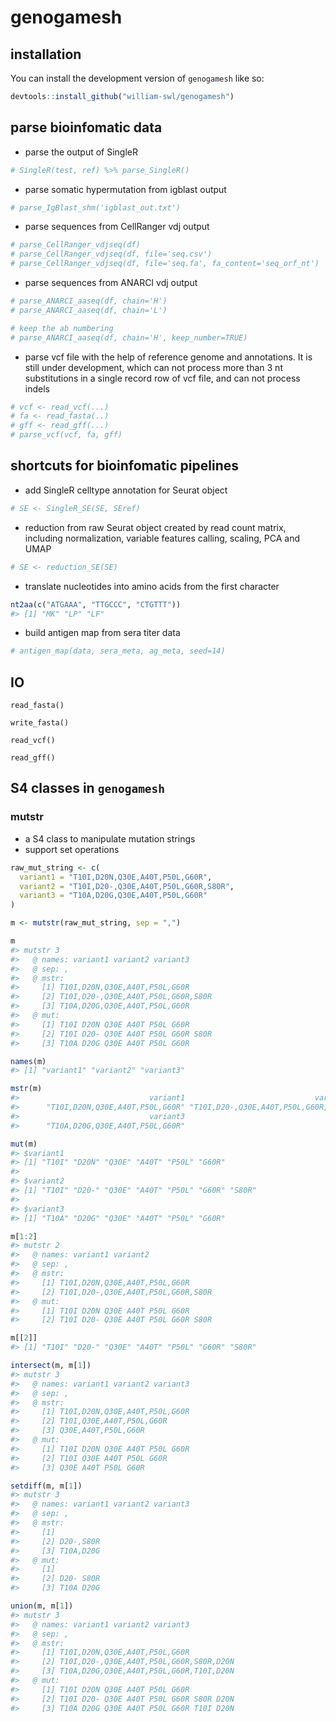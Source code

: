 
<!-- README.md is generated from README.Rmd. Please edit that file -->

# genogamesh

<!-- badges: start -->
<!-- badges: end -->

## installation

You can install the development version of `genogamesh` like so:

``` r
devtools::install_github("william-swl/genogamesh")
```

## parse bioinfomatic data

- parse the output of SingleR

``` r
# SingleR(test, ref) %>% parse_SingleR()
```

- parse somatic hypermutation from igblast output

``` r
# parse_IgBlast_shm('igblast_out.txt')
```

- parse sequences from CellRanger vdj output

``` r
# parse_CellRanger_vdjseq(df)
# parse_CellRanger_vdjseq(df, file='seq.csv')
# parse_CellRanger_vdjseq(df, file='seq.fa', fa_content='seq_orf_nt')
```

- parse sequences from ANARCI vdj output

``` r
# parse_ANARCI_aaseq(df, chain='H')
# parse_ANARCI_aaseq(df, chain='L')

# keep the ab numbering
# parse_ANARCI_aaseq(df, chain='H', keep_number=TRUE)
```

- parse vcf file with the help of reference genome and annotations. It
  is still under development, which can not process more than 3 nt
  substitutions in a single record row of vcf file, and can not process
  indels

``` r
# vcf <- read_vcf(...)
# fa <- read_fasta(..)
# gff <- read_gff(...)
# parse_vcf(vcf, fa, gff)
```

## shortcuts for bioinfomatic pipelines

- add SingleR celltype annotation for Seurat object

``` r
# SE <- SingleR_SE(SE, SEref)
```

- reduction from raw Seurat object created by read count matrix,
  including normalization, variable features calling, scaling, PCA and
  UMAP

``` r
# SE <- reduction_SE(SE)
```

- translate nucleotides into amino acids from the first character

``` r
nt2aa(c("ATGAAA", "TTGCCC", "CTGTTT"))
#> [1] "MK" "LP" "LF"
```

- build antigen map from sera titer data

``` r
# antigen_map(data, sera_meta, ag_meta, seed=14)
```

## IO

    read_fasta()

    write_fasta()

    read_vcf()

    read_gff()

## S4 classes in `genogamesh`

### mutstr

- a S4 class to manipulate mutation strings
- support set operations

``` r
raw_mut_string <- c(
  variant1 = "T10I,D20N,Q30E,A40T,P50L,G60R",
  variant2 = "T10I,D20-,Q30E,A40T,P50L,G60R,S80R",
  variant3 = "T10A,D20G,Q30E,A40T,P50L,G60R"
)

m <- mutstr(raw_mut_string, sep = ",")

m
#> mutstr 3
#>   @ names: variant1 variant2 variant3
#>   @ sep: ,
#>   @ mstr:
#>     [1] T10I,D20N,Q30E,A40T,P50L,G60R
#>     [2] T10I,D20-,Q30E,A40T,P50L,G60R,S80R
#>     [3] T10A,D20G,Q30E,A40T,P50L,G60R
#>   @ mut:
#>     [1] T10I D20N Q30E A40T P50L G60R
#>     [2] T10I D20- Q30E A40T P50L G60R S80R
#>     [3] T10A D20G Q30E A40T P50L G60R

names(m)
#> [1] "variant1" "variant2" "variant3"

mstr(m)
#>                             variant1                             variant2 
#>      "T10I,D20N,Q30E,A40T,P50L,G60R" "T10I,D20-,Q30E,A40T,P50L,G60R,S80R" 
#>                             variant3 
#>      "T10A,D20G,Q30E,A40T,P50L,G60R"

mut(m)
#> $variant1
#> [1] "T10I" "D20N" "Q30E" "A40T" "P50L" "G60R"
#> 
#> $variant2
#> [1] "T10I" "D20-" "Q30E" "A40T" "P50L" "G60R" "S80R"
#> 
#> $variant3
#> [1] "T10A" "D20G" "Q30E" "A40T" "P50L" "G60R"

m[1:2]
#> mutstr 2
#>   @ names: variant1 variant2
#>   @ sep: ,
#>   @ mstr:
#>     [1] T10I,D20N,Q30E,A40T,P50L,G60R
#>     [2] T10I,D20-,Q30E,A40T,P50L,G60R,S80R
#>   @ mut:
#>     [1] T10I D20N Q30E A40T P50L G60R
#>     [2] T10I D20- Q30E A40T P50L G60R S80R

m[[2]]
#> [1] "T10I" "D20-" "Q30E" "A40T" "P50L" "G60R" "S80R"

intersect(m, m[1])
#> mutstr 3
#>   @ names: variant1 variant2 variant3
#>   @ sep: ,
#>   @ mstr:
#>     [1] T10I,D20N,Q30E,A40T,P50L,G60R
#>     [2] T10I,Q30E,A40T,P50L,G60R
#>     [3] Q30E,A40T,P50L,G60R
#>   @ mut:
#>     [1] T10I D20N Q30E A40T P50L G60R
#>     [2] T10I Q30E A40T P50L G60R
#>     [3] Q30E A40T P50L G60R

setdiff(m, m[1])
#> mutstr 3
#>   @ names: variant1 variant2 variant3
#>   @ sep: ,
#>   @ mstr:
#>     [1] 
#>     [2] D20-,S80R
#>     [3] T10A,D20G
#>   @ mut:
#>     [1] 
#>     [2] D20- S80R
#>     [3] T10A D20G

union(m, m[1])
#> mutstr 3
#>   @ names: variant1 variant2 variant3
#>   @ sep: ,
#>   @ mstr:
#>     [1] T10I,D20N,Q30E,A40T,P50L,G60R
#>     [2] T10I,D20-,Q30E,A40T,P50L,G60R,S80R,D20N
#>     [3] T10A,D20G,Q30E,A40T,P50L,G60R,T10I,D20N
#>   @ mut:
#>     [1] T10I D20N Q30E A40T P50L G60R
#>     [2] T10I D20- Q30E A40T P50L G60R S80R D20N
#>     [3] T10A D20G Q30E A40T P50L G60R T10I D20N
```
